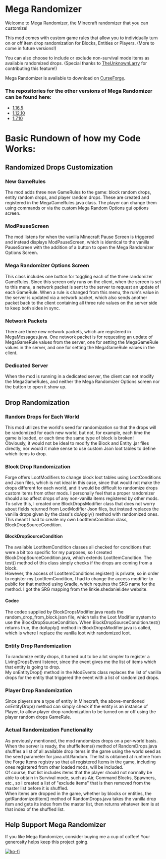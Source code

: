 # Mega Randomizer

Welcome to Mega Randomizer, the Minecraft randomizer that you can customize!

This mod comes with custom game rules that allow you to individually turn on or off item drop randomization for
Blocks, Entities or Players. (More to come in future versions!)

You can also choose to include or exclude non-survival mode items as available randomized drops. (Special thanks to [TheUnknownLarry](https://github.com/TheUnknownLarry) for contributing this feature!)

Mega Randomizer is available to download on [CurseForge](https://www.curseforge.com/minecraft/mc-mods/mega-randomizer).

### The repositories for the other versions of Mega Randomizer can be found here:
- [1.16.5](https://github.com/stevefali/MegaRandomizer1.16.5)
- [1.12.10](https://github.com/stevefali/MegaRandomizer1.12.10)
- [1.7.10](https://github.com/stevefali/MegaRandomizer1.7.10)


# Basic Rundown of how my Code Works:

## Randomized Drops Customization

### New GameRules
The mod adds three new GameRules to the game: block random drops, entity random drops, and player random drops.
These are created and registered in the MegaGameRules.java class. The player can change them using commands 
or via the custom Mega Random Options gui options screen.

### ModPauseScreen
The mod listens for when the vanilla Minecraft Pause Screen is triggered and instead displays ModPauseScreen, which is identical
to the vanilla PauseScreen with the addition of a button to open the Mega Randomizer Options Screen.


### Mega Randomizer Options Screen
This class includes one button for toggling each of the three randomizer GameRules.
Since this screen only runs on the client, when the screen is set to this menu, a network packet is sent to the server to request an
update of each GameRule. When a rule is changed from this menu, the rule's value in the server is updated
via a network packet, which also sends another packet back to the client containing all three rule values on the server
side to keep both sides in sync.

### Network Packets

There are three new network packets, which are registered in MegaMessages.java. One network packet is for requesting
an update of MegaGameRule values from the server, one for setting the MegaGameRule values in the server, and one
for setting the MegaGameRule values in the client.

### Dedicated Server
When the mod is running in a dedicated server, the client can not modify the MegaGameRules, and neither the
Mega Randomizer Options screen nor the button to open it show up.


## Drop Randomization

### Random Drops for Each World
This mod utilizes the world's seed for randomization so that the drops will be randomized for each new world,
but not, for example, each time the game is loaded, or each time the same type of block is broken!  
Obviously, it would not be ideal to modify the Block and Entity .jar files directly, nor would it make
sense to use custom Json loot tables to define which items to drop.

### Block Drop Randomization
Forge offers LootModifiers to change block loot tables using LootConditions and Json files, which is not ideal in this
case, since that would not make the drops different for each world, and it would be difficult to randomize drops custom
items from other mods. I personally feel that a proper randomizer should also affect drops of any non-vanilla items 
registered by other mods.  
To solve this, I created one BlockDropsModifier class that does not worry about fields returned from LootModifier Json files, but 
instead replaces the vanilla drops given by the class's doApply() method with randomized ones.
This meant I had to create my own LootItemCondition class, BlockDropSourceCondition.

#### BlockDropSourceCondition
The available LootItemCondition classes all checked for conditions that were a bit too specific for my purposes,
so I created BlockDropSourceCondition.java, which extends LootItemCondition. The test() method of this class simply checks if the drops are coming from
a block.  
However, the access of LootItemConditions.register() is private, so in order to register my LootItemCondition, I had to change the access modifier to public for that method using Gradle, which requires the SRG name for the method. I got the SRG mapping from
the linkie.shedaniel.dev website.  

#### Codec
The codec supplied by BlockDropsModifier.java reads the random_drop_from_block.json file, which tells the Loot Modifier
system to use the BlockDropSourceCondition. When BlockDropSourceCondition.test() returns true, the doApply() method
in BlockDropsModifier.java is called, which is where I replace the vanilla loot with randomized loot.

### Entity Drop Randomization
To randomize entity drops, it turned out to be a lot simpler to register a LivingDropsEvent listener, since the
event gives me the list of items which that entity is going to drop.  
My onEntityDrop() method in the ModEvents class replaces the list of vanilla drops for the entity that triggered the 
event with a list of randomized drops.

### Player Drop Randomization
Since players are a type of entity in Minecraft, the above-mentioned onEntityDrop() method can simply check
if the entity is an instance of Player, to allow player drop randomization to be turned on or off using the player
random drops GameRule.

### Actual Randomization Functionality
As previously mentioned, the mod randomizes drops on a per-world basis. When the server is ready, the shuffleItems() 
method of RandomDrops.java shuffles a list of all available drop items in the game using the world seed as the 
seed parameter for java.util.Random. The list is obtained at runtime from the Forge Items registry so that all
registered Items in the game, including ones registered from other loaded mods, will be included.  
Of course, that list includes items that the player should not normally be able to obtain in Survival mode, such
as Air, Command Blocks, Spawners, etc., so I created a list of "exclude items" that is then removed from the master
list before it is shuffled.  
When items are dropped in the game, whether by blocks or entities, the getRandomizedItem() method of RandomDrops.java
takes the vanilla drop item and gets its index from the master list, then returns whatever item is at that index of 
the shuffled list.

## Help Support Mega Randomizer
If you like Mega Randomizer, consider buying me a cup of coffee! Your generosity helps keep this project going.

[![ko-fi](https://ko-fi.com/img/githubbutton_sm.svg)](https://ko-fi.com/H2H5103UQ6)


